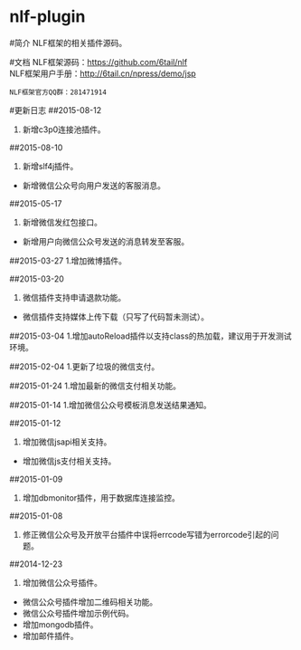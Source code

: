 nlf-plugin
===

#简介
NLF框架的相关插件源码。

#文档
NLF框架源码：https://github.com/6tail/nlf  
NLF框架用户手册：http://6tail.cn/npress/demo/jsp
    
    NLF框架官方QQ群：281471914

#更新日志
##2015-08-12
1. 新增c3p0连接池插件。

##2015-08-10
1. 新增slf4j插件。
* 新增微信公众号向用户发送的客服消息。

##2015-05-17
1. 新增微信发红包接口。
* 新增用户向微信公众号发送的消息转发至客服。

##2015-03-27
1.增加微博插件。

##2015-03-20
1. 微信插件支持申请退款功能。
* 微信插件支持媒体上传下载（只写了代码暂未测试）。

##2015-03-04
1.增加autoReload插件以支持class的热加载，建议用于开发测试环境。

##2015-02-04
1.更新了垃圾的微信支付。

##2015-01-24
1.增加最新的微信支付相关功能。

##2015-01-14
1.增加微信公众号模板消息发送结果通知。

##2015-01-12
1. 增加微信jsapi相关支持。
* 增加微信js支付相关支持。

##2015-01-09
1. 增加dbmonitor插件，用于数据库连接监控。

##2015-01-08
1. 修正微信公众号及开放平台插件中误将errcode写错为errorcode引起的问题。

##2014-12-23
1. 增加微信公众号插件。
* 微信公众号插件增加二维码相关功能。
* 微信公众号插件增加示例代码。
* 增加mongodb插件。
* 增加邮件插件。